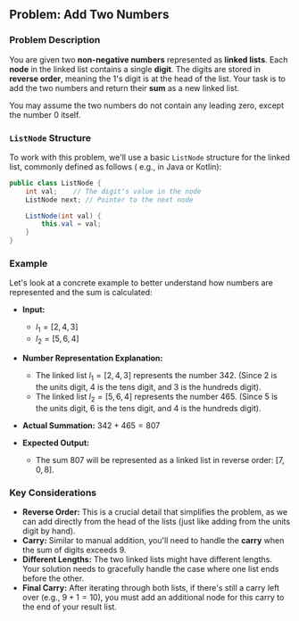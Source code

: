 ## Problem: Add Two Numbers

### Problem Description

You are given two **non-negative numbers** represented as **linked lists**. Each **node** in the linked list contains a
single **digit**. The digits are stored in **reverse order**, meaning the 1's digit is at the head of the list. Your
task is to add the two numbers and return their **sum** as a new linked list.

You may assume the two numbers do not contain any leading zero, except the number 0 itself.

### `ListNode` Structure

To work with this problem, we'll use a basic `ListNode` structure for the linked list, commonly defined as follows (
e.g., in Java or Kotlin):

```java
public class ListNode {
    int val;    // The digit's value in the node
    ListNode next; // Pointer to the next node

    ListNode(int val) {
        this.val = val;
    }
}
```

### Example

Let's look at a concrete example to better understand how numbers are represented and the sum is calculated:

* **Input:**
    * $l_1 = [2, 4, 3]$
    * $l_2 = [5, 6, 4]$

* **Number Representation Explanation:**
    * The linked list $l_1 = [2, 4, 3]$ represents the number $342$. (Since 2 is the units digit, 4 is the tens digit,
      and 3 is the hundreds digit).
    * The linked list $l_2 = [5, 6, 4]$ represents the number $465$. (Since 5 is the units digit, 6 is the tens digit,
      and 4 is the hundreds digit).

* **Actual Summation:**
  $342 + 465 = 807$

* **Expected Output:**
    * The sum $807$ will be represented as a linked list in reverse order: $[7, 0, 8]$.

### Key Considerations

* **Reverse Order:** This is a crucial detail that simplifies the problem, as we can add directly from the head of the
  lists (just like adding from the units digit by hand).
* **Carry:** Similar to manual addition, you'll need to handle the **carry** when the sum of digits exceeds 9.
* **Different Lengths:** The two linked lists might have different lengths. Your solution needs to gracefully handle the
  case where one list ends before the other.
* **Final Carry:** After iterating through both lists, if there's still a carry left over (e.g., $9 + 1 = 10$), you must
  add an additional node for this carry to the end of your result list.